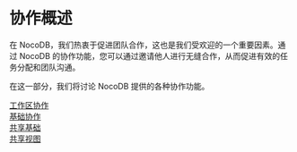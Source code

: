 # 协作概述

在 NocoDB，我们热衷于促进团队合作，这也是我们受欢迎的一个重要因素。通过 NocoDB 的协作功能，您可以通过邀请他人进行无缝合作，从而促进有效的任务分配和团队沟通。

在这一部分，我们将讨论 NocoDB 提供的各种协作功能。

[工作区协作](https://docs.nocodb.com/collaboration/workspace-collaboration)  
[基础协作](https://docs.nocodb.com/collaboration/base-collaboration)  
[共享基础](https://docs.nocodb.com/collaboration/share-base)  
[共享视图](https://docs.nocodb.com/collaboration/share-view)